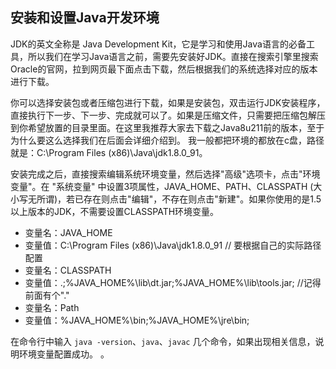 ##  安装和设置Java开发环境


JDK的英文全称是 Java Development Kit，它是学习和使用Java语言的必备工具，所以我们在学习Java语言之前，需要先安装好JDK。直接在搜索引擎里搜索Oracle的官网，拉到网页最下面点击下载，然后根据我们的系统选择对应的版本进行下载。

你可以选择安装包或者压缩包进行下载，如果是安装包，双击运行JDK安装程序，直接执行下一步、下一步、完成就可以了。如果是压缩文件，只需要把压缩包解压到你希望放置的目录里面。在这里我推荐大家去下载之Java8u211前的版本，至于为什么要这么选择我们在后面会详细介绍到。
我一般都把环境的都放在c盘，路径就是：C:\\Program Files (x86)\\Java\\jdk1.8.0_91。


安装完成之后，直接搜索编辑系统环境变量，然后选择"高级"选项卡，点击"环境变量"。在 "系统变量" 中设置3项属性，JAVA_HOME、PATH、CLASSPATH (大小写无所谓)，若已存在则点击"编辑"，不存在则点击"新建"。如果你使用的是1.5以上版本的JDK，不需要设置CLASSPATH环境变量。

   - 变量名：JAVA_HOME
   - 变量值：C:\\Program Files (x86)\\Java\\jdk1.8.0_91 // 要根据自己的实际路径配置
   - 变量名：CLASSPATH
   - 变量值：.;%JAVA_HOME%\\lib\\dt.jar;%JAVA_HOME%\\lib\\tools.jar; //记得前面有个"."
   - 变量名：Path
   - 变量值：%JAVA_HOME%\\bin;%JAVA_HOME%\\jre\\bin;

在命令行中输入 `java -version`、`java`、`javac` 几个命令，如果出现相关信息，说明环境变量配置成功。
。
